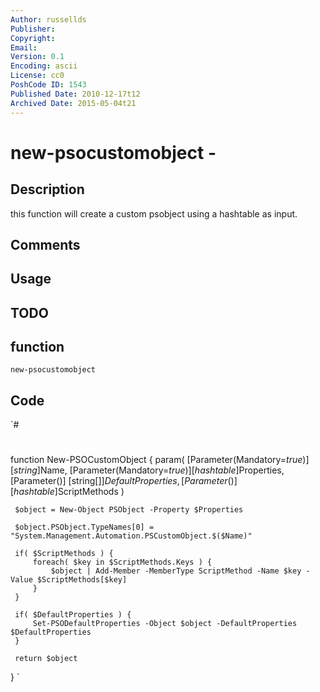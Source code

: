 ```yaml
---
Author: russellds
Publisher: 
Copyright: 
Email: 
Version: 0.1
Encoding: ascii
License: cc0
PoshCode ID: 1543
Published Date: 2010-12-17t12
Archived Date: 2015-05-04t21
---
```


# new-psocustomobject - 

## Description

this function will create a custom psobject using a hashtable as input.

## Comments



## Usage



## TODO



## function

`new-psocustomobject`

## Code

`#
 #
 
 function New-PSOCustomObject {
     param(
           [Parameter(Mandatory=$true)]
           [string]$Name,
           [Parameter(Mandatory=$true)]
           [hashtable]$Properties,
           [Parameter()]
           [string[]]$DefaultProperties,
           [Parameter()]
           [hashtable]$ScriptMethods
          )
     
     $object = New-Object PSObject -Property $Properties
     
     $object.PSObject.TypeNames[0] = "System.Management.Automation.PSCustomObject.$($Name)"
     
     if( $ScriptMethods ) {
         foreach( $key in $ScriptMethods.Keys ) {
             $object | Add-Member -MemberType ScriptMethod -Name $key -Value $ScriptMethods[$key]
         }
     }
     
     if( $DefaultProperties ) {
         Set-PSODefaultProperties -Object $object -DefaultProperties $DefaultProperties
     }
     
     return $object
 }
`

